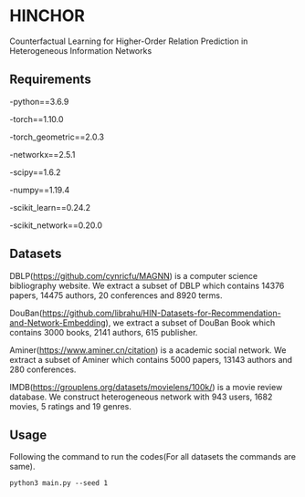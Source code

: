 # HINCHOR
Counterfactual Learning for Higher-Order Relation Prediction in Heterogeneous Information Networks

## Requirements
-python==3.6.9  

-torch==1.10.0  

-torch_geometric==2.0.3  

-networkx==2.5.1  

-scipy==1.6.2  

-numpy==1.19.4   

-scikit_learn==0.24.2  

-scikit_network==0.20.0  


## Datasets
DBLP(https://github.com/cynricfu/MAGNN) is a computer science bibliography website. We extract a subset of DBLP which contains 14376 papers, 14475 authors, 20 conferences and 8920 terms. 

DouBan(https://github.com/librahu/HIN-Datasets-for-Recommendation-and-Network-Embedding), we extract a subset of DouBan Book which contains 3000 books, 2141 authors, 615 publisher.

Aminer(https://www.aminer.cn/citation) is a academic social network. We extract a subset of Aminer which contains 5000 papers, 13143 authors and 280 conferences. 

IMDB(https://grouplens.org/datasets/movielens/100k/) is a movie review database. We construct heterogeneous network with 943 users, 1682 movies, 5 ratings and 19 genres.


## Usage
Following the command to run the codes(For all datasets the commands are same).
```
python3 main.py --seed 1

```






